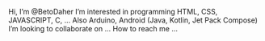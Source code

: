Hi, I’m @BetoDaher
I’m interested in programming HTML, CSS, JAVASCRIPT, C, ...
Also Arduino, Android (Java, Kotlin, Jet Pack Compose)
I’m looking to collaborate on ...
How to reach me ...

<!---
BetoDaher/BetoDaher is a ✨ special ✨ repository because its `README.md` (this file) appears on your GitHub profile.
You can click the Preview link to take a look at your changes.
--->
